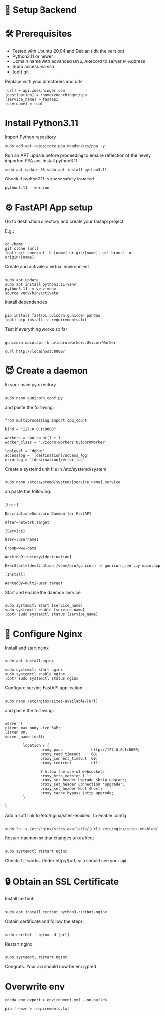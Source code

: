 # 🦄 Setup Backend

# 🛠️ Prerequisites

- Tested with Ubuntu 20.04 and Debian (idk the version)
- Python3.11 or newer
- Domain name with advanced DNS, ARecord to server IP-Address
- Sudo access via ssh
- (opt) git

Replace with your directories and urls

```
[url] = api.zoeschinger.com
[destination] = /home/zoeschinger/app
[service_name] = fastapi
[username] = root
```

# Install Python3.11

Import Python repository

```
sudo add-apt-repository ppa:deadsnakes/ppa -y
```

Run an APT update before proceeding to ensure reflection of the newly imported PPA and install python3.11

```
sudo apt update && sudo apt install python3.11
```

Check if python3.11 is successfully installed

```
python3.11 --version
```

# ⚙️ FastAPI App setup

Go to destination directory and create your fastapi project.

E.g.:

```

cd /home
git clone [url]
(opt) git checkout -b [name] origin/[name]; git branch -u origin/[name]

```

Create and activate a virtual environment

```

sudo apt update
sudo apt install python3.11-venv
python3.11 -m venv venv
source venv/bin/activate

```

Install dependencies

```

pip install fastapi uvicorn gunicorn pandas
(opt) pip install -r requirements.txt

```

Test if everything works so far

```

gunicorn main:app -k uvicorn.workers.UvicornWorker

curl http://localhost:8000/

```

# 😈 Create a daemon

In your main.py directory

```

sudo nano gunicorn_conf.py

```

and paste the following:

```

from multiprocessing import cpu_count

bind = "127.0.0.1:8000"

workers = cpu_count() + 1
worker_class = 'uvicorn.workers.UvicornWorker'

loglevel = 'debug'
accesslog = '[destination]/access_log'
errorlog = '[destination]/error_log'

```

Create a systemd unit file in /etc/systemd/system

```

sudo nano /etc/systemd/system/[service_name].service

```

an paste the following:

```

[Unit]

Description=Gunicorn Daemon for FastAPI

After=network.target

[Service]

User=[username]

Group=www-data

WorkingDirectory=[destination]

ExecStart=[destination]/venv/bin/gunicorn -c gunicorn_conf.py main:app

[Install]

WantedBy=multi-user.target

```

Start and enable the daemon service

```

sudo systemctl start [service_name]
sudo systemctl enable [service_name]
(opt) sudo systemctl status [service_name]

```

# 📐 Configure Nginx

Install and start nginx

```

sudo apt install nginx

sudo systemctl start nginx
sudo systemctl enable nginx
(opt) sudo systemctl status nginx

```

Configure serving FastAPI application

```

sudo nano /etc/nginx/sites-available/[url]

```

and paste the following:

```

server {
client_max_body_size 64M;
listen 80;
server_name [url];

        location / {
                proxy_pass             http://127.0.0.1:8000;
                proxy_read_timeout     60;
                proxy_connect_timeout  60;
                proxy_redirect         off;

                # Allow the use of websockets
                proxy_http_version 1.1;
                proxy_set_header Upgrade $http_upgrade;
                proxy_set_header Connection 'upgrade';
                proxy_set_header Host $host;
                proxy_cache_bypass $http_upgrade;
        }

}

```

Add a soft link to /etc/nginx/sites-enabled, to enable config

```

sudo ln -s /etc/nginx/sites-available/[url] /etc/nginx/sites-enabled/

```

Restart daemon so that changes take affect

```

sudo systemctl restart nginx

```

Check if it works. Under http://[url] you should see your api.

# 🔒 Obtain an SSL Certificate

Install certbot:

```

sudo apt install certbot python3-certbot-nginx

```

Obtain certificate and follow the steps:

```

sudo certbot --nginx -d [url]

```

Restart nginx

```

sudo systemctl restart nginx

```

Congrats. Your api should now be encrypted

# Overwrite env

```
conda env export > environment.yml --no-builds
```

```
pip freeze > requirements.txt
```
